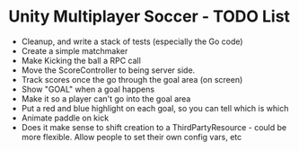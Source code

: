 # Unity Multiplayer Soccer - TODO List

- Cleanup, and write a stack of tests (especially the Go code)
- Create a simple matchmaker
- Make Kicking the ball a RPC call
- Move the ScoreController to being server side.
- Track scores once the go through the goal area (on screen)
- Show "GOAL" when a goal happens
- Make it so a player can't go into the goal area
- Put a red and blue highlight on each goal, so you can tell which is which
- Animate paddle on kick
- Does it make sense to shift creation to a ThirdPartyResource - could be more flexible. Allow people to set their own config vars, etc
